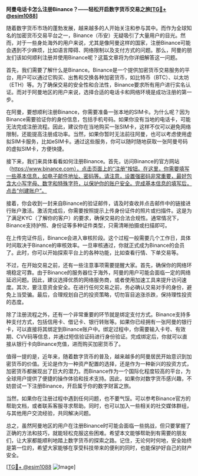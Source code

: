 **阿曼电话卡怎么注册Binance？——轻松开启数字货币交易之旅[[TG💪+ @esim1088](https://t.me/s/esim1088)]**

随着数字货币市场的蓬勃发展，越来越多的人开始关注和参与其中。而作为全球知名的加密货币交易平台之一，Binance（币安）无疑吸引了大量用户的目光。然而，对于一些身处海外的用户来说，尤其是像阿曼这样的国家，注册Binance可能会遇到不少麻烦，比如语言障碍、网络限制以及支付方式的问题。那么，阿曼的朋友们该如何顺利注册并使用Binance呢？这篇文章将为你详细解答这一问题。

首先，我们需要了解什么是Binance。Binance是一个提供加密货币交易服务的平台，用户可以通过它购买、出售和交换各种加密货币，如比特币（BTC）、以太坊（ETH）等。为了确保交易的安全性和合法性，Binance要求所有用户进行实名认证。而对于阿曼地区的用户来说，选择合适的电话卡和网络环境是成功注册的第一步。

在阿曼，要想顺利注册Binance，你需要准备一张本地的SIM卡。为什么呢？因为Binance需要验证你的身份信息，包括手机号码。如果你没有当地的电话卡，可能无法完成注册流程。因此，建议你在当地购买一张SIM卡，这样不仅可以避免网络限制，还能提高注册成功率。当然，如果你暂时无法前往阿曼，也可以考虑使用虚拟SIM卡服务，比如eSIM卡。通过这些服务，你可以随时随地获取一张阿曼号码的虚拟SIM卡，方便快捷。

接下来，我们来具体看看如何注册Binance。首先，访问Binance的官方网站（https://www.binance.com），点击页面上的“注册”按钮。在这里，你需要填写一些基本信息，如电子邮件地址、密码等。请注意，设置强密码非常重要，最好包含大小写字母、数字和特殊字符，以保护你的账户安全。完成基本信息的填写后，点击“创建账户”。

接着，你会收到一封来自Binance的验证邮件，请及时查收并点击邮件中的链接进行账户激活。激活完成后，你需要按照提示上传身份证件的照片或扫描件。这是为了满足KYC（了解你的客户）的要求，确保交易的合法合规性。通常情况下，Binance支持护照、身份证等多种证件类型，只需清晰拍摄或扫描即可。

在上传完证件后，Binance会进入审核阶段。这个过程一般需要几个工作日，具体时间取决于Binance的审核效率。一旦审核通过，你就正式成为Binance的会员了。此时，你可以开始探索平台上的各种功能，比如查看行情、下单交易等。

不过，在开始交易之前，还有一些注意事项需要提醒大家。首先，确保你的网络环境稳定可靠。由于Binance的服务器位于海外，阿曼的用户可能会面临一定的网络延迟问题。因此，建议选择优质的网络服务商，或者使用加速工具来提升访问速度。其次，要注意资金安全。在进行任何交易之前，务必确认交易对手的身份，避免上当受骗。最后，合理规划自己的投资策略，切勿盲目追涨杀跌，保持理性投资的态度。

除了注册流程之外，还有一个非常重要的环节就是绑定支付方式。Binance支持多种支付方式，包括信用卡、借记卡、银行转账等。如果你已经拥有一张阿曼的银行卡，可以直接将其绑定到Binance账户中。绑定过程中，你需要输入卡号、有效期、CVV码等信息，并通过短信验证码进行身份验证。完成绑定后，你就可以直接从银行卡向Binance充值，进而购买加密货币了。

值得一提的是，近年来，随着数字货币的普及，越来越多的阿曼居民开始意识到加密货币的价值。无论是作为一种资产配置的选择，还是作为一种新兴的投资方式，加密货币都展现出了巨大的潜力。而Binance作为一个国际化程度较高的平台，为全球用户提供了便捷的操作体验和技术支持。因此，如果你对数字货币感兴趣，不妨尝试一下注册Binance，开启属于你的数字财富之旅。

当然，如果你在注册过程中遇到任何问题，也不要气馁。可以参考Binance官方的帮助文档，或者联系客服寻求帮助。同时，也可以加入一些相关的社交媒体群组，与其他用户交流经验，共同解决问题。

总之，虽然阿曼地区的用户在注册Binance时可能会面临一些挑战，但只要掌握了正确的方法和技巧，就能轻松克服这些困难。希望本文能够帮助到有需要的朋友们，让大家都能顺利地踏上数字货币的探索之路。记住，无论何时何地，安全始终是第一位的，希望大家能够在享受科技带来的便利的同时，也能保护好自己的财产安全。

[[TG💪+ @esim1088](https://t.me/s/esim1088) ![Image](https://i.postimg.cc/4NQfJmqS/Snipaste-2025-05-13-00-14-12.png)]